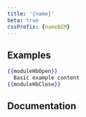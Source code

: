 ```yaml
---
title: '{name}'
beta: true
cssPrefix: {nameBEM}
---
```


## Examples
```hbs title=Basic
{{moduleHbOpen}}
  Basic example content
{{moduleHbClose}}
```

## Documentation
